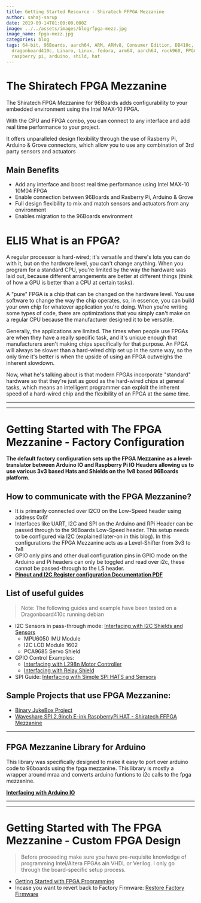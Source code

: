 ```yaml
---
title: Getting Started Resource - Shiratech FFPGA Mezzanine
author: sahaj-sarup
date: 2019-09-14T01:00:00.000Z
image: ../../assets/images/blog/fpga-mezz.jpg
image_name: fpga-mezz.jpg
categories: blog
tags: 64-bit, 96Boards, aarch64, ARM, ARMv8, Consumer Edition, DB410c,
  dragonboard410c, Linaro, Linux, fedora, arm64, aarch64, rock960, FPGA,
  raspberry pi, arduino, shild, hat
---
```


# The Shiratech FPGA Mezzanine

The Shiratech FPGA Mezzanine for 96Boards adds configurability to your embedded environment using the Intel MAX-10 FPGA.

With the CPU and FPGA combo, you can connect to any interface and add real time performance to your project.

It offers unparalleled design flexibility through the use of Rasberry Pi, Arduino & Grove connectors, which allow you to use any combination of 3rd party sensors and actuators

## Main Benefits

- Add any interface and boost real time performance using Intel MAX-10 10M04 FPGA
- Enable connection between 96Boards and Rasberry Pi, Arduino & Grove
- Full design flexibility to mix and match sensors and actuators from any environment
- Enables migration to the 96Boards environment

# ELI5 What is an FPGA?

A regular processor is hard-wired; it's versatile and there's lots you can do with it, but on the hardware level, you can't change anything. When you program for a standard CPU, you're limited by the way the hardware was laid out, because different arrangements are better at different things (think of how a GPU is better than a CPU at certain tasks).

A "pure" FPGA is a chip that can be changed on the hardware level. You use software to change the way the chip operates, so, in essence, you can build your own chip for whatever application you're doing. When you're writing some types of code, there are optimizations that you simply can't make on a regular CPU because the manufacturer designed it to be versatile.

Generally, the applications are limited. The times when people use FPGAs are when they have a really specific task, and it's unique enough that manufacturers aren't making chips specifically for that purpose. An FPGA will always be slower than a hard-wired chip set up in the same way, so the only time it's better is when the upside of using an FPGA outweighs the inherent slowdown.

Now, what he's talking about is that modern FPGAs incorporate "standard" hardware so that they're just as good as the hard-wired chips at general tasks, which means an intelligent programmer can exploit the inherent speed of a hard-wired chip and the flexibility of an FPGA at the same time.

---

---

# Getting Started with The FPGA Mezzanine - Factory Configuration

**The default factory configuration sets up the FPGA Mezzanine as a level-translator between Arduino IO and Raspberry Pi IO Headers allowing us to use various 3v3 based Hats and Shields on the 1v8 based 96Boards platform.**

## How to communicate with the FPGA Mezzanine?

- It is primarily connected over I2C0 on the Low-Speed header using address 0x6f
- Interfaces like UART, I2C and SPI on the Arduino and RPi Header can be passed through to the 96Boards Low-Speed header. This setup needs to be configured via I2C (explained later-on in this blog). In this configurations the FPGA Mezzanine acts as a Level-Shifter from 3v3 to 1v8
- GPIO only pins and other dual configuration pins in GPIO mode on the Arduino and Pi headers can only be toggled and read over i2c, these cannot be passed-through to the LS header.
- [**Pinout and I2C Register configuration Documentation PDF**](https://www.96boards.org/documentation/mezzanine/shiratech-fpga/files/shiratech-fpga-user-manual-0-9.pdf)

## List of useful guides

> Note: The following guides and example have been tested on a Dragonboard410c running debian

- I2C Sensors in pass-through mode: [Interfacing with I2C Shields and Sensors](https://www.96boards.org/documentation/mezzanine/shiratech-fpga/guides/i2c-shields.md.html)
  - MPU6050 IMU Module
  - I2C LCD Module 1602
  - PCA9685 Servo Shield
- GPIO Control Examples:
  - [Interfacing with L298n Motor Controller](https://www.96boards.org/documentation/mezzanine/shiratech-fpga/guides/l298n.md.html)
  - [Interfacing with Relay Shield](https://www.96boards.org/documentation/mezzanine/shiratech-fpga/guides/relay.md.html)
- SPI Guide: [Interfacing with Simple SPI HATS and Sensors](https://www.96boards.org/documentation/mezzanine/shiratech-fpga/guides/simple-spi-hats.md.html)

## Sample Projects that use FPGA Mezzanine:

- [Binary JukeBox Project](https://www.96boards.org/blog/binary-jukebox/)
- [Waveshare SPI 2.9inch E-ink RaspberryPi HAT - Shiratech FFPGA Mezzanine](https://www.96boards.org/blog/waveshare-spi-eink/)

---

## FPGA Mezzanine Library for Arduino

This library was specifically designed to make it easy to port over arduino code to 96boards using the fpga mezzanine. This library is mostly a wrapper around mraa and converts arduino funtions to i2c calls to the fpga mezzanine.

[**Interfacing with Arduino IO**](https://www.96boards.org/documentation/mezzanine/shiratech-fpga/guides/fpga-mezzanine-library.md.html)

---

---

# Getting Started with The FPGA Mezzanine - Custom FPGA Design

> Before proceeding make sure you have pre-requisite knowledge of programming Intel/Altera FPGAs ain VHDL or Verilog. I only go through the board-specific setup process.

- [Getting Started with FPGA Programming](https://www.96boards.org/documentation/mezzanine/shiratech-fpga/guides/fpga-getting-started.md.html)
- Incase you want to revert back to Factory Firmware: [Restore Factory Firmware](https://www.96boards.org/documentation/mezzanine/shiratech-fpga/guides/restore-factory-firmware.md.html)

